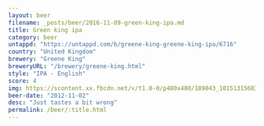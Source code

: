 ```yaml
---
layout: beer
filename: _posts/beer/2016-11-09-green-king-ipa.md
title: Green king ipa
category: beer
untappd: "https://untappd.com/b/greene-king-greene-king-ipa/6716"
country: "United Kingdom"
brewery: "Greene King"
breweryURL: "/brewery/greene-king.html"
style: "IPA - English"
score: 4
img: https://scontent.xx.fbcdn.net/v/t1.0-0/p480x480/189043_10151315683658745_1443395751_n.jpg?oh=c1005cf27b054addf922d813a293dbbb&oe=5A0C27F3
beer-date: "2012-11-02"
desc: "Just tastes a bit wrong"
permalink: /beer/:title.html
---
```

